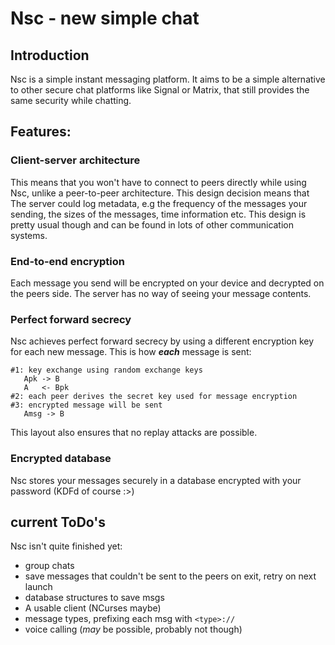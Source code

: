# Nsc - new simple chat

## Introduction
Nsc is a simple instant messaging platform. It aims to be a simple alternative
to other secure chat platforms like Signal or Matrix, that still provides the
same security while chatting.

## Features:
### Client-server architecture
This means that you won't have to connect to peers directly while using Nsc,
unlike a peer-to-peer architecture. This design decision means that The server
could log metadata, e.g the frequency of the messages your sending, the sizes 
of the messages, time information etc. This design is pretty usual though and
can be found in lots of other communication systems.

### End-to-end encryption
Each message you send will be encrypted on your device and decrypted on the peers 
side. The server has no way of seeing your message contents.

### Perfect forward secrecy
Nsc achieves perfect forward secrecy by using a different encryption key for each
new message. This is how ***each*** message is sent:

```
#1: key exchange using random exchange keys
   Apk -> B
   A   <- Bpk
#2: each peer derives the secret key used for message encryption
#3: encrypted message will be sent
   Amsg -> B
```

This layout also ensures that no replay attacks are possible.

### Encrypted database
Nsc stores your messages securely in a database encrypted with your password
(KDFd of course :>)

## current ToDo's
Nsc isn't quite finished yet:
- group chats
- save messages that couldn't be sent to the peers on exit, retry on next launch
- database structures to save msgs
- A usable client (NCurses maybe)
- message types, prefixing each msg with `<type>://`
- voice calling (*may* be possible, probably not though)
